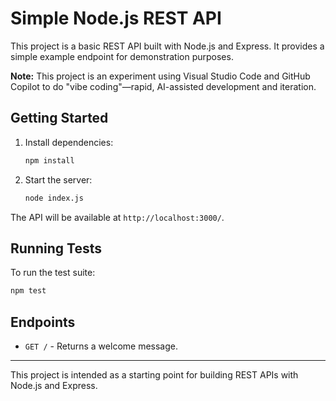 # Simple Node.js REST API

This project is a basic REST API built with Node.js and Express. It provides a simple example endpoint for demonstration purposes.

**Note:** This project is an experiment using Visual Studio Code and GitHub Copilot to do "vibe coding"—rapid, AI-assisted development and iteration.

## Getting Started

1. Install dependencies:
   ```bash
   npm install
   ```
2. Start the server:
   ```bash
   node index.js
   ```

The API will be available at `http://localhost:3000/`.

## Running Tests

To run the test suite:
```bash
npm test
```

## Endpoints
- `GET /` - Returns a welcome message.

---

This project is intended as a starting point for building REST APIs with Node.js and Express.
